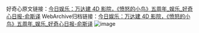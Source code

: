 好奇心原文链接：[今日娱乐：万达建 4D 影院，《愤怒的小鸟》五周年_娱乐_好奇心日报-俞斯译](https://www.qdaily.com/articles/4305.html)
WebArchive归档链接：[今日娱乐：万达建 4D 影院，《愤怒的小鸟》五周年_娱乐_好奇心日报-俞斯译](http://web.archive.org/web/20190623154119/https://www.qdaily.com/articles/4305.html)
![image](http://ww3.sinaimg.cn/large/007d5XDpgy1g3vf3s47g5j30u01z17no)